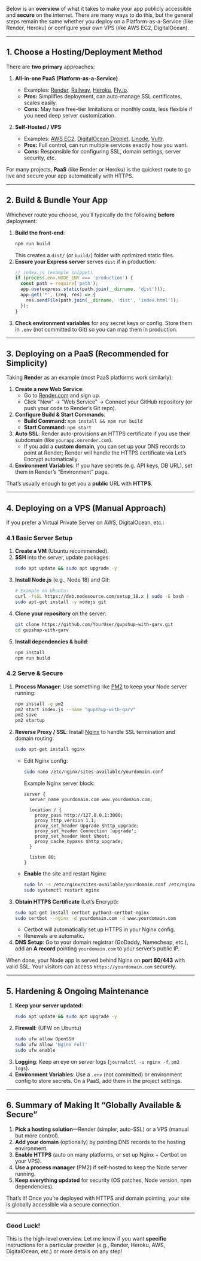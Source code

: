 Below is an **overview** of what it takes to make your app publicly accessible and **secure** on the internet. There are many ways to do this, but the general steps remain the same whether you deploy on a Platform-as-a-Service (like Render, Heroku) or configure your own VPS (like AWS EC2, DigitalOcean).

---

## 1. Choose a Hosting/Deployment Method

There are **two primary** approaches:

1. **All-in-one PaaS (Platform-as-a-Service)**  
   - Examples: [Render](https://render.com), [Railway](https://railway.app), [Heroku](https://www.heroku.com), [Fly.io](https://fly.io/).  
   - **Pros:** Simplifies deployment, can auto-manage SSL certificates, scales easily.  
   - **Cons:** May have free-tier limitations or monthly costs, less flexible if you need deep server customization.

2. **Self-Hosted / VPS**  
   - Examples: [AWS EC2](https://aws.amazon.com/ec2/), [DigitalOcean Droplet](https://www.digitalocean.com/), [Linode](https://linode.com), [Vultr](https://vultr.com).  
   - **Pros:** Full control, can run multiple services exactly how you want.  
   - **Cons:** Responsible for configuring SSL, domain settings, server security, etc.

For many projects, **PaaS** (like Render or Heroku) is the quickest route to go live and secure your app automatically with HTTPS.

---

## 2. Build & Bundle Your App

Whichever route you choose, you’ll typically do the following **before** deployment:

1. **Build the front-end**:
   ```bash
   npm run build
   ```
   This creates a `dist/` (or `build/`) folder with optimized static files.
2. **Ensure your Express server** serves `dist` if in production:
   ```js
   // index.js (example snippet)
   if (process.env.NODE_ENV === 'production') {
     const path = require('path');
     app.use(express.static(path.join(__dirname, 'dist')));
     app.get('*', (req, res) => {
       res.sendFile(path.join(__dirname, 'dist', 'index.html'));
     });
   }
   ```
3. **Check environment variables** for any secret keys or config. Store them in `.env` (not committed to Git) so you can map them in production.

---

## 3. Deploying on a PaaS (Recommended for Simplicity)

Taking **Render** as an example (most PaaS platforms work similarly):

1. **Create a new Web Service**:
   - Go to [Render.com](https://render.com) and sign up.
   - Click “New” -> “Web Service” -> Connect your GitHub repository (or push your code to Render’s Git repo).
2. **Configure Build & Start Commands**:
   - **Build Command:** `npm install && npm run build`
   - **Start Command:** `npm start`
3. **Auto SSL**: Render auto-provisions an HTTPS certificate if you use their subdomain (like `yourapp.onrender.com`). 
   - If you add a **custom domain**, you can set up your DNS records to point at Render; Render will handle the HTTPS certificate via Let’s Encrypt automatically.
4. **Environment Variables**: If you have secrets (e.g. API keys, DB URL), set them in Render’s “Environment” page.

That’s usually enough to get you a **public** URL with **HTTPS**.

---

## 4. Deploying on a VPS (Manual Approach)

If you prefer a Virtual Private Server on AWS, DigitalOcean, etc.:

### 4.1 Basic Server Setup

1. **Create a VM** (Ubuntu recommended).
2. **SSH** into the server, update packages:
   ```bash
   sudo apt update && sudo apt upgrade -y
   ```
3. **Install Node.js** (e.g., Node 18) and Git:
   ```bash
   # Example on Ubuntu:
   curl -fsSL https://deb.nodesource.com/setup_18.x | sudo -E bash -
   sudo apt-get install -y nodejs git
   ```
4. **Clone your repository** on the server:
   ```bash
   git clone https://github.com/YourUser/gupshup-with-garv.git
   cd gupshup-with-garv
   ```
5. **Install dependencies & build**:
   ```bash
   npm install
   npm run build
   ```

### 4.2 Serve & Secure

1. **Process Manager**: Use something like [PM2](https://pm2.keymetrics.io/) to keep your Node server running:
   ```bash
   npm install -g pm2
   pm2 start index.js --name "gupshup-with-garv"
   pm2 save
   pm2 startup
   ```
2. **Reverse Proxy / SSL**: Install [Nginx](https://www.nginx.com/) to handle SSL termination and domain routing:
   ```bash
   sudo apt-get install nginx
   ```
   - Edit Nginx config:
     ```bash
     sudo nano /etc/nginx/sites-available/yourdomain.conf
     ```
     Example Nginx server block:
     ```nginx
     server {
       server_name yourdomain.com www.yourdomain.com;

       location / {
         proxy_pass http://127.0.0.1:3000;
         proxy_http_version 1.1;
         proxy_set_header Upgrade $http_upgrade;
         proxy_set_header Connection 'upgrade';
         proxy_set_header Host $host;
         proxy_cache_bypass $http_upgrade;
       }

       listen 80;
     }
     ```
   - **Enable** the site and restart Nginx:
     ```bash
     sudo ln -s /etc/nginx/sites-available/yourdomain.conf /etc/nginx/sites-enabled/
     sudo systemctl restart nginx
     ```
3. **Obtain HTTPS Certificate** (Let’s Encrypt):
   ```bash
   sudo apt-get install certbot python3-certbot-nginx
   sudo certbot --nginx -d yourdomain.com -d www.yourdomain.com
   ```
   - Certbot will automatically set up HTTPS in your Nginx config.
   - Renewals are automatic.
4. **DNS Setup**: Go to your domain registrar (GoDaddy, Namecheap, etc.), add an **A record** pointing `yourdomain.com` to your server’s public IP.

When done, your Node app is served behind Nginx on **port 80/443** with valid SSL. Your visitors can access `https://yourdomain.com` securely.

---

## 5. Hardening & Ongoing Maintenance

1. **Keep your server updated**:
   ```bash
   sudo apt update && sudo apt upgrade -y
   ```
2. **Firewall**: (UFW on Ubuntu)  
   ```bash
   sudo ufw allow OpenSSH
   sudo ufw allow 'Nginx Full'
   sudo ufw enable
   ```
3. **Logging**: Keep an eye on server logs (`journalctl -u nginx -f`, `pm2 logs`).
4. **Environment Variables**: Use a `.env` (not committed) or environment config to store secrets. On a PaaS, add them in the project settings.

---

## 6. Summary of Making It “Globally Available & Secure”

1. **Pick a hosting solution**—Render (simpler, auto-SSL) or a VPS (manual but more control).
2. **Add your domain** (optionally) by pointing DNS records to the hosting environment.
3. **Enable HTTPS** (auto on many platforms, or set up Nginx + Certbot on your VPS).
4. **Use a process manager** (PM2) if self-hosted to keep the Node server running.
5. **Keep everything updated** for security (OS patches, Node version, npm dependencies).

That’s it! Once you’re deployed with HTTPS and domain pointing, your site is globally accessible via a secure connection. 

---

### Good Luck!

This is the high-level overview. Let me know if you want **specific** instructions for a particular provider (e.g., Render, Heroku, AWS, DigitalOcean, etc.) or more details on any step!
